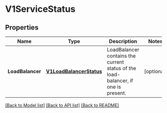 # V1ServiceStatus

## Properties
Name | Type | Description | Notes
------------ | ------------- | ------------- | -------------
**LoadBalancer** | [**V1LoadBalancerStatus**](V1LoadBalancerStatus.md) | LoadBalancer contains the current status of the load-balancer, if one is present. | [optional] 

[[Back to Model list]](../README.md#documentation-for-models) [[Back to API list]](../README.md#documentation-for-api-endpoints) [[Back to README]](../README.md)


